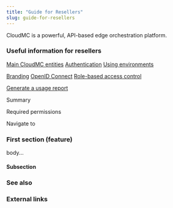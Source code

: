 ```yaml
---
title: "Guide for Resellers"
slug: guide-for-resellers
---
```


CloudMC is a powerful, API-based edge orchestration platform.

### Useful information for resellers

[Main CloudMC entities](../basic-concepts/main-cloudmc-entities.md)
[Authentication](.,/basic-concepts/authentication.md)
[Using environments](environments-to-organize-workloads-and-users.md)

[Branding](../administration/branding.md)
[OpenID Connect](../administration/openid-connect.md)
[Role-based access control](../administration/rbac.md)

[Generate a usage report](../reporting/generate-a-usage-report.md)


Summary

Required permissions

Navigate to

### First section (feature)

body...

#### Subsection


### See also

### External links
